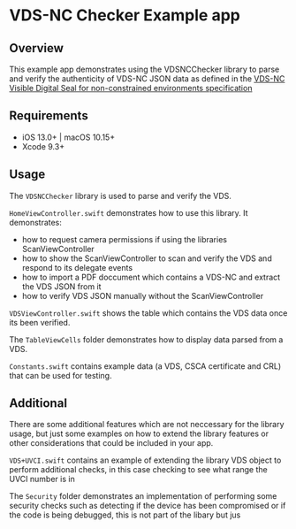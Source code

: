# VDS-NC Checker Example app

## Overview

This example app demonstrates using the VDSNCChecker library to parse and verify the authenticity of VDS-NC JSON data as defined in the [VDS-NC Visible Digital Seal for non-constrained environments specification](https://www.icao.int/Security/FAL/TRIP/PublishingImages/Pages/Publications/Visible%20Digital%20Seal%20for%20non-constrained%20environments%20%28VDS-NC%29.pdf)

## Requirements

- iOS 13.0+ | macOS 10.15+
- Xcode 9.3+

## Usage

The `VDSNCChecker` library is used to parse and verify the VDS.

`HomeViewController.swift` demonstrates how to use this library. It demonstrates:
- how to request camera permissions if using the libraries ScanViewController
- how to show the ScanViewController to scan and verify the VDS and respond to its delegate events
- how to import a PDF doccument which contains a VDS-NC and extract the VDS JSON from it
- how to verify VDS JSON manually without the ScanViewController

`VDSViewController.swift` shows the table which contains the VDS data once its been verified.

The `TableViewCells` folder demonstrates how to display data parsed from a VDS.

`Constants.swift` contains example data (a VDS, CSCA certificate and CRL) that can be used for testing.

## Additional

There are some additional features which are not neccessary for the library usage, but just some examples on how to extend the library features or other considerations that could be included in your app. 

`VDS+UVCI.swift` contains an example of extending the library VDS object to perform additional checks, in this case checking to see what range the UVCI number is in

The `Security` folder demonstrates an implementation of performing some security checks such as detecting if the device has been compromised or if the code is being debugged, this is not part of the libary but jus

